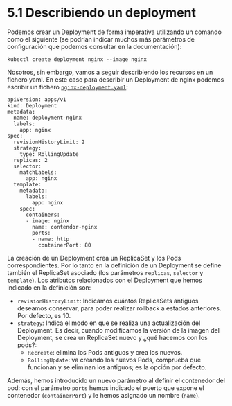 # 5.1 Describiendo un deployment

Podemos crear un Deployment de forma imperativa utilizando un comando como el siguiente (se podrían indicar muchos más parámetros de configuración que podemos consultar en la documentación):

```
kubectl create deployment nginx --image nginx
```

Nosotros, sin embargo, vamos a seguir describiendo los recursos en un fichero yaml. En este caso para describir un Deployment de nginx podemos escribir un fichero [`nginx-deployment.yaml`](https://educacionadistancia.juntadeandalucia.es/profesorado/pluginfile.php/2171715/mod\_imscp/content/1/nginx-deployment.yaml):

```
apiVersion: apps/v1
kind: Deployment
metadata:
  name: deployment-nginx
  labels:
    app: nginx
spec:
  revisionHistoryLimit: 2
  strategy:
    type: RollingUpdate
  replicas: 2
  selector:
    matchLabels:
      app: nginx
  template:
    metadata:
      labels:
        app: nginx
    spec:
      containers:
      - image: nginx
        name: contendor-nginx
        ports:
        - name: http
          containerPort: 80
```

La creación de un Deployment crea un ReplicaSet y los Pods correspondientes. Por lo tanto en la definición de un Deployment se define también el ReplicaSet asociado (los parámetros `replicas`, `selector` y `template`). Los atributos relacionados con el Deployment que hemos indicado en la definición son:

* `revisionHistoryLimit`: Indicamos cuántos ReplicaSets antiguos deseamos conservar, para poder realizar rollback a estados anteriores. Por defecto, es 10.
* `strategy`: Indica el modo en que se realiza una actualización del Deployment. Es decir, cuando modificamos la versión de la imagen del Deployment, se crea un ReplicaSet nuevo y ¿qué hacemos con los pods?:
  * `Recreate`: elimina los Pods antiguos y crea los nuevos.
  * `RollingUpdate`: va creando los nuevos Pods, comprueba que funcionan y se eliminan los antiguos; es la opción por defecto.

Además, hemos introducido un nuevo parámetro al definir el contenedor del pod: con el parámetro `ports` hemos indicado el puerto que expone el contenedor (`containerPort`) y le hemos asignado un nombre (`name`).
